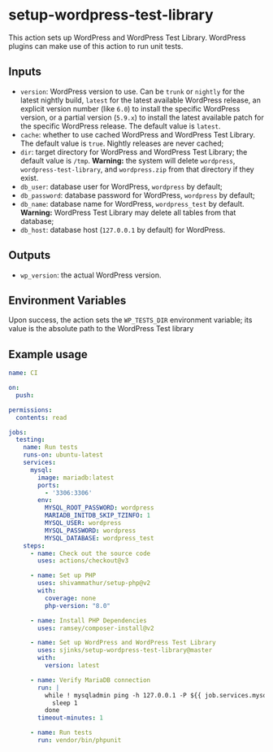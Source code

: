 # setup-wordpress-test-library

This action sets up WordPress and WordPress Test Library. WordPress plugins can make use of this action to run unit tests.

## Inputs

  * `version`: WordPress version to use. Can be `trunk` or `nightly` for the latest nightly build, `latest` for the latest available WordPress release, an explicit version number (like `6.0`) to install the specific WordPress version, or a partial version (`5.9.x`) to install the latest available patch for the specific WordPress release. The default value is `latest`.
  * `cache`: whether to use cached WordPress and WordPress Test Library. The default value is `true`. Nightly releases are never cached;
  * `dir`: target directory for WordPress and WordPress Test Library; the default value is `/tmp`. **Warning:** the system will delete `wordpress`, `wordpress-test-library`, and `wordpress.zip` from that directory if they exist.
  * `db_user`: database user for WordPress, `wordpress` by default;
  * `db_password`: database password for WordPress, `wordpress` by default;
  * `db_name`: database name for WordPress, `wordpress_test` by default. **Warning:** WordPress Test Library may delete all tables from that database;
  * `db_host`: database host (`127.0.0.1` by default) for WordPress.

## Outputs

  * `wp_version`: the actual WordPress version.

## Environment Variables

Upon success, the action sets the `WP_TESTS_DIR` environment variable; its value is the absolute path to the WordPress Test library

## Example usage

```yaml
name: CI

on:
  push:

permissions:
  contents: read

jobs:
  testing:
    name: Run tests
    runs-on: ubuntu-latest
    services:
      mysql:
        image: mariadb:latest
        ports:
          - '3306:3306'
        env:
          MYSQL_ROOT_PASSWORD: wordpress
          MARIADB_INITDB_SKIP_TZINFO: 1
          MYSQL_USER: wordpress
          MYSQL_PASSWORD: wordpress
          MYSQL_DATABASE: wordpress_test
    steps:
      - name: Check out the source code
        uses: actions/checkout@v3

      - name: Set up PHP
        uses: shivammathur/setup-php@v2
        with:
          coverage: none
          php-version: "8.0"

      - name: Install PHP Dependencies
        uses: ramsey/composer-install@v2

      - name: Set up WordPress and WordPress Test Library
        uses: sjinks/setup-wordpress-test-library@master
        with:
          version: latest

      - name: Verify MariaDB connection
        run: |
          while ! mysqladmin ping -h 127.0.0.1 -P ${{ job.services.mysql.ports[3306] }} --silent; do
            sleep 1
          done
        timeout-minutes: 1

      - name: Run tests
        run: vendor/bin/phpunit
```
